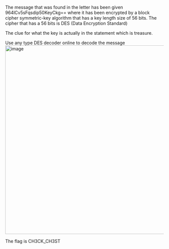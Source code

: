 The message that was found in the letter has been given 964lCv5sFqsdip50KeyCkg== where it has been encrypted by a block cipher symmetric-key algorithm that has a key length size of 56 bits. The cipher that has a 56 bits is DES (Data Encryption Standard)

The clue for what the key is actually in the statement which is treasure.

Use any type DES decoder online to decode the message
<img width="600" alt="image" src="https://github.com/lenebread/GiTxHextech-Challenge-Repo/assets/166520861/19eb69d6-bcd9-4e03-9bcc-6e02740cf009">

The flag is CH3CK_CH3ST
